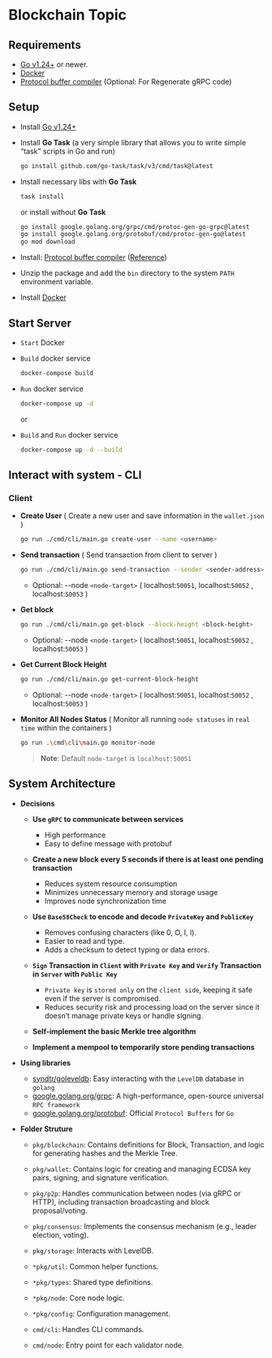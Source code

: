 
# Blockchain Topic

## Requirements
* [Go v1.24+](https://go.dev/dl/) or newer.
* [Docker](https://docs.docker.com/desktop/setup/install/windows-install/)
* [Protocol buffer compiler](https://github.com/protocolbuffers/protobuf/releases) (Optional: For Regenerate gRPC code)


## Setup
* Install [Go v1.24+](https://go.dev/dl/)

* Install **Go Task** (a very simple library that allows you to write simple “task” scripts in Go and run)
    ```bash
    go install github.com/go-task/task/v3/cmd/task@latest
    ```

* Install necessary libs with **Go Task**
    ```bash
    task install
    ```
    or install without **Go Task**
    ```bash
    go install google.golang.org/grpc/cmd/protoc-gen-go-grpc@latest
    go install google.golang.org/protobuf/cmd/protoc-gen-go@latest
    go mod download
    ```

* Install: [Protocol buffer compiler](https://github.com/protocolbuffers/protobuf/releases) ([Reference](https://grpc.io/docs/protoc-installation/))

* Unzip the package and add the `bin` directory to the system `PATH` environment variable.

* Install [Docker](https://docs.docker.com/desktop/setup/install/windows-install/)

## Start Server

* `Start` Docker 

* `Build` docker service
    ```bash
    docker-compose build
    ```

* `Run` docker service
    ```bash
    docker-compose up -d
    ```
    or
* `Build` and `Run` docker service
     ```bash
    docker-compose up -d --build
    ```

## Interact with system - CLI 
### **Client**
* **Create User** ( Create a new user and save information in the `wallet.json` )
    ```bash
    go run ./cmd/cli/main.go create-user --name <username>
    ```

* **Send transaction**  ( Send transaction from client to server )
    ```bash
    go run ./cmd/cli/main.go send-transaction --sender <sender-address> --receiver <recevier-address> --amount <amount>
    ```
    - Optional: --node `<node-target>` ( localhost:`50051`, localhost:`50052` , localhost:`50053` )

* **Get block**
    ```bash
    go run ./cmd/cli/main.go get-block --block-height <block-height>
    ```
    - Optional: --node `<node-target>` ( localhost:`50051`, localhost:`50052` , localhost:`50053` )

* **Get Current Block Height**
    ```bash
    go run ./cmd/cli/main.go get-current-block-height
    ```
    - Optional: --node `<node-target>` ( localhost:`50051`, localhost:`50052` , localhost:`50053` )

* **Monitor All Nodes Status** ( Monitor all running `node statuses` in `real time` within the containers )
    ```bash
    go run .\cmd\cli\main.go monitor-node
    ```

    > **Note**: Default `node-target` is `localhost:50051`

## System Architecture
* **Decisions**
    - **Use `gRPC` to communicate between services**
        + High performance
        + Easy to define message with protobuf

    - **Create a new block every 5 seconds if there is at least one pending transaction**
        + Reduces system resource consumption
        + Minimizes unnecessary memory and storage usage
        + Improves node synchronization time

    - **Use `Base58Check` to encode and decode `PrivateKey` and `PublicKey`**
        + Removes confusing characters (like 0, O, I, l).
        + Easier to read and type.
        + Adds a checksum to detect typing or data errors.

    - **`Sign` Transaction in `Client` with `Private Key` and `Verify` Transaction in `Server` with `Public Key`**
        + `Private key` is `stored only` on the `client side`, keeping it safe even if the server is compromised.
        + Reduces security risk and processing load on the server since it doesn’t manage private keys or handle signing.

    - **Self-implement the basic Merkle tree algorithm**

    - **Implement a mempool to temporarily store pending transactions**

* **Using libraries**
    + [syndtr/goleveldb](github.com/syndtr/goleveldb): Easy interacting with the `LevelDB` database in `golang`
    + [google.golang.org/grpc](google.golang.org/grpc): A high-performance, open-source universal `RPC framework`
    + [google.golang.org/protobuf](google.golang.org/protobuf): Official `Protocol Buffers` for `Go`

* **Folder Struture**
    * `pkg/blockchain`: Contains definitions for Block, Transaction, and logic for generating hashes and the Merkle Tree.
    * `pkg/wallet`: Contains logic for creating and managing ECDSA key pairs, signing, and signature verification.
    * `pkg/p2p`: Handles communication between nodes (via gRPC or HTTP), including transaction broadcasting and block proposal/voting.
    * `pkg/consensus`: Implements the consensus mechanism (e.g., leader election, voting).
    * `pkg/storage`: Interacts with LevelDB.

    * `*pkg/util`: Common helper functions.
    * `*pkg/types`: Shared type definitions.
    * `*pkg/node`: Core node logic.
    * `*pkg/config`: Configuration management.

    * `cmd/cli`: Handles CLI commands.
    * `cmd/node`: Entry point for each validator node.
